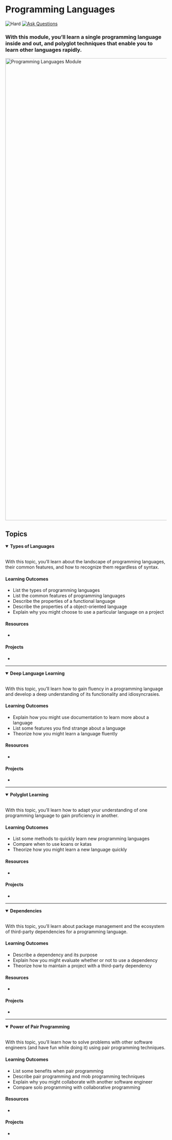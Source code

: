 # Programming Languages

![Hard](https://img.shields.io/badge/Difficulty-◆%20Hard-black?style=flat-square)
<a href="https://github.com/engineerkit/engineerkit/discussions">![Ask Questions](https://img.shields.io/badge/Ask%20Questions%20-blue.svg?style=flat-square&logo=discourse&logoWidth=15&labelColor=555&color=4d51cc)</a>

### With this module, you’ll learn a single programming language inside and out, and polyglot techniques that enable you to learn other languages rapidly.

<img width="1440" alt="Programming Languages Module" src="https://user-images.githubusercontent.com/894178/138358046-b7b9d93f-743b-4f62-b0af-d234f198fcc9.png">

## Topics

<details open>
   <summary><b>Types of Languages</b></summary><br/>

   With this topic, you’ll learn about the landscape of programming languages, their common features, and how to recognize them regardless of syntax.
   
   #### Learning Outcomes
   * List the types of programming languages
   * List the common features of programming languages
   * Describe the properties of a functional language
   * Describe the properties of a object-oriented language
   * Explain why you might choose to use a particular language on a project

   #### Resources
   * 

   #### Projects
   *
</details>

----

<details open>
   <summary><b>Deep Language Learning</b></summary><br/>

   With this topic, you’ll learn how to gain fluency in a programming language and develop a deep understanding of its functionality and idiosyncrasies.

   #### Learning Outcomes
   * Explain how you might use documentation to learn more about a language
   * List some features you find strange about a language
   * Theorize how you might learn a language fluently

   #### Resources
   * 

   #### Projects
   *
</details>

----

<details open>
   <summary><b>Polyglot Learning</b></summary><br/>

   With this topic, you’ll learn how to adapt your understanding of one programming language to gain proficiency in another.
   
   #### Learning Outcomes
   * List some methods to quickly learn new programming languages
   * Compare when to use koans or katas
   * Theorize how you might learn a new language quickly

   #### Resources
   * 

   #### Projects
   *
</details>

----

<details open>
   <summary><b>Dependencies</b></summary><br/>

   With this topic, you’ll learn about package management and the ecosystem of third-party dependencies for a programming language.
   
   #### Learning Outcomes
   * Describe a dependency and its purpose
   * Explain how you might evaluate whether or not to use a dependency
   * Theorize how to maintain a project with a third-party dependency

   #### Resources
   * 

   #### Projects
   *
</details>

----

<details open>
   <summary><b>Power of Pair Programming</b></summary><br/>

   With this topic, you’ll learn how to solve problems with other software engineers (and have fun while doing it) using pair programming techniques.

   #### Learning Outcomes
   * List some benefits when pair programming
   * Describe pair programming and mob programming techniques
   * Explain why you might collaborate with another software engineer
   * Compare solo programming with collaborative programming

   #### Resources
   * 

   #### Projects
   *
</details>
